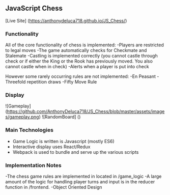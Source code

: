 ## JavaScript Chess

[Live Site]
(https://anthonydeluca718.github.io/JS_Chess/)

### Functionality

All of the core functionality of chess is implemented:
-Players are restricted to legal moves
-The game automatically checks for Checkmate and Stalemate
-Castling is implemented correctly (you cannot castle through check or if either the King or the Rook has previously moved. You also cannot castle when in check)
-Alerts when a player is put into check

However some rarely occurring rules are not implemented:
-En Peasant
-Threefold repetition draws
-Fifty Move Rule

### Display

![Gameplay] (https://github.com/AnthonyDeluca718/JS_Chess/blob/master/assets/images/gameplay.png)
![RandomBoard] ()

### Main Technologies

- Game Logic is written is Javascript (mostly ES6)
- Interactive display uses React/Redux
- Webpack is used to bundle and serve up the various scripts

### Implementation Notes
-The chess game rules are implemented in located in /game_logic
-A large amount of the logic for handling player turns and input is in the reducer function in /frontend.
-Object Oriented Design
